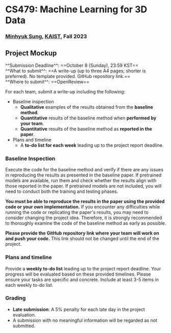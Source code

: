 # CS479: Machine Learning for 3D Data

<h3><b>
<a href="http://mhsung.github.io/" target="_blank">Minhyuk Sung</a>, <a href="https://www.kaist.ac.kr/" target="_blank">KAIST</a>, Fall 2023
</b></h3>


## Project Mockup

^^Submission Deadline^^: ==October 8 (Sunday), 23:59 KST==  
^^What to submit^^: ==A write-up (up to three A4 pages; shorter is preferred). No template provided. GitHub repository link.==  
^^Where to submit^^: ==OpenReview==  

For each team, submit a write-up including the following:

- Baseline inspection
    - **Qualitative** examples of the results obtained from the **baseline method**.
    - **Quantitative** results of the baseline method when **performed by your team**.
    - **Quantitative** results of the baseline method as **reported in the paper**.
- Plans and timeline
    - A **to-do list for each week** leading up to the project report deadline.

### Baseline Inspection
Execute the code for the baseline method and verify if there are any issues in reproducing the results as presented in the baseline paper. If pretrained models are available, run them and check whether the results align with those reported in the paper. If pretrained models are not included, you will need to conduct both the training and testing phases.

**You must be able to reproduce the results in the paper using the provided code or your own implementation.** If you encounter any difficulties while running the code or replicating the paper's results, you may need to consider changing the project idea. Therefore, it is strongly recommended to thoroughly examine the code of the baseline method as early as possible.

**Please provide the GitHub repository link where your team will work on and push your code.** This link should not be changed until the end of the project.

### Plans and timeline
Provide a **weekly to-do list** leading up to the project report deadline. Your progress will be evaluated based on these provided timelines. Please ensure your tasks are specific and concrete. Include at least 3-5 items in each weekly to-do list.

### Grading
- **Late submission**: A 5% penalty for each late day in the project evaluation.
- A submission with no meaningful information will be regarded as not submitted.

<br />
